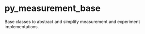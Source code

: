 # py_measurement_base
Base classes to abstract and simplify measurement and experiment implementations.
